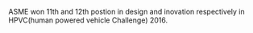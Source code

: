 ---
---

ASME won 11th and 12th postion in design and inovation respectively in HPVC(human powered vehicle Challenge) 2016.
